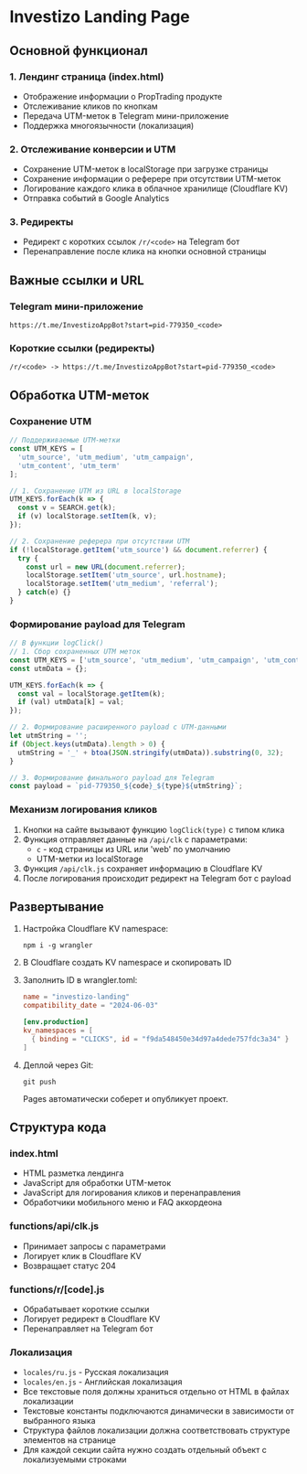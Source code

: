 # Investizo Landing Page

## Основной функционал

### 1. Лендинг страница (index.html)
- Отображение информации о PropTrading продукте
- Отслеживание кликов по кнопкам
- Передача UTM-меток в Telegram мини-приложение
- Поддержка многоязычности (локализация)

### 2. Отслеживание конверсии и UTM
- Сохранение UTM-меток в localStorage при загрузке страницы
- Сохранение информации о реферере при отсутствии UTM-меток
- Логирование каждого клика в облачное хранилище (Cloudflare KV)
- Отправка событий в Google Analytics

### 3. Редиректы
- Редирект с коротких ссылок `/r/<code>` на Telegram бот
- Перенаправление после клика на кнопки основной страницы

## Важные ссылки и URL

### Telegram мини-приложение
```
https://t.me/InvestizoAppBot?start=pid-779350_<code>
```

### Короткие ссылки (редиректы)
```
/r/<code> -> https://t.me/InvestizoAppBot?start=pid-779350_<code>
```

## Обработка UTM-меток

### Сохранение UTM
```javascript
// Поддерживаемые UTM-метки
const UTM_KEYS = [
  'utm_source', 'utm_medium', 'utm_campaign',
  'utm_content', 'utm_term'
];

// 1. Сохранение UTM из URL в localStorage
UTM_KEYS.forEach(k => {
  const v = SEARCH.get(k);
  if (v) localStorage.setItem(k, v);
});

// 2. Сохранение реферера при отсутствии UTM
if (!localStorage.getItem('utm_source') && document.referrer) {
  try {
    const url = new URL(document.referrer);
    localStorage.setItem('utm_source', url.hostname);
    localStorage.setItem('utm_medium', 'referral');
  } catch(e) {}
}
```

### Формирование payload для Telegram
```javascript
// В функции logClick()
// 1. Сбор сохраненных UTM меток
const UTM_KEYS = ['utm_source', 'utm_medium', 'utm_campaign', 'utm_content', 'utm_term'];
const utmData = {};

UTM_KEYS.forEach(k => {
  const val = localStorage.getItem(k);
  if (val) utmData[k] = val;
});

// 2. Формирование расширенного payload с UTM-данными
let utmString = '';
if (Object.keys(utmData).length > 0) {
  utmString = '_' + btoa(JSON.stringify(utmData)).substring(0, 32);
}

// 3. Формирование финального payload для Telegram
const payload = `pid-779350_${code}_${type}${utmString}`;
```

### Механизм логирования кликов
1. Кнопки на сайте вызывают функцию `logClick(type)` с типом клика
2. Функция отправляет данные на `/api/clk` с параметрами:
   - `c` - код страницы из URL или 'web' по умолчанию
   - UTM-метки из localStorage
3. Функция `/api/clk.js` сохраняет информацию в Cloudflare KV
4. После логирования происходит редирект на Telegram бот с payload

## Развертывание

1. Настройка Cloudflare KV namespace:
   ```
   npm i -g wrangler
   ```
   
2. В Cloudflare создать KV namespace и скопировать ID

3. Заполнить ID в wrangler.toml:
   ```toml
   name = "investizo-landing"
   compatibility_date = "2024-06-03"

   [env.production]
   kv_namespaces = [
     { binding = "CLICKS", id = "f9da548450e34d97a4dede757fdc3a34" }
   ]
   ```

4. Деплой через Git:
   ```
   git push
   ```
   Pages автоматически соберет и опубликует проект.

## Структура кода

### index.html
- HTML разметка лендинга
- JavaScript для обработки UTM-меток
- JavaScript для логирования кликов и перенаправления
- Обработчики мобильного меню и FAQ аккордеона

### functions/api/clk.js
- Принимает запросы с параметрами
- Логирует клик в Cloudflare KV
- Возвращает статус 204

### functions/r/[code].js
- Обрабатывает короткие ссылки
- Логирует редирект в Cloudflare KV
- Перенаправляет на Telegram бот

### Локализация
- `locales/ru.js` - Русская локализация
- `locales/en.js` - Английская локализация
- Все текстовые поля должны храниться отдельно от HTML в файлах локализации
- Текстовые константы подключаются динамически в зависимости от выбранного языка
- Структура файлов локализации должна соответствовать структуре элементов на странице
- Для каждой секции сайта нужно создать отдельный объект с локализуемыми строками
